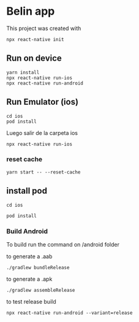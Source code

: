 # Belin app
This project was created with 

``` 
npx react-native init
```

## Run on device

``` 
yarn install 
npx react-native run-ios
npx react-native run-android
```

## Run Emulator (ios)

``` 
cd ios
pod install
```

Luego salir de la carpeta ios

``` 
npx react-native run-ios
```

### reset cache 

``` 
yarn start -- --reset-cache
```

## install pod

``` 
cd ios
```

``` 
pod install
```

### Build Android

To build run the command on /android folder

to generate a .aab

``` 
./gradlew bundleRelease
```

to generate a .apk

``` 
./gradlew assembleRelease
```

to test release build

``` 
npx react-native run-android --variant=release
```
